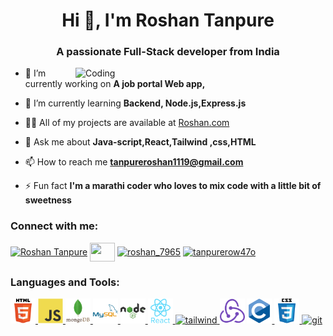 <h1 align="center">Hi 👋, I'm Roshan Tanpure</h1>
<h3 align="center">A passionate Full-Stack developer from India</h3>
<img align="right" alt="Coding" width="400" src="https://cdn.dribbble.com/users/1162077/screenshots/3848914/programmer.gif" >

- 🔭 I’m currently working on **A job portal Web app,**

- 🌱 I’m currently learning **Backend, Node.js,Express.js**

- 👨‍💻 All of my projects are available at [Roshan.com](https://drive.google.com/file/d/1D5MtSuueR_UNRb7P_5swhdcjwr6aqjGg/view?usp=drivesdk)

- 💬 Ask me about **Java-script,React,Tailwind ,css,HTML**

- 📫 How to reach me **tanpureroshan1119@gmail.com**

- ⚡ Fun fact **I'm a marathi coder who loves to mix code with a little bit of sweetness**

<h3 align="left">Connect with me:</h3>
<p align="left">
<a href="https://www.linkedin.com/in/roshan-tanpure-63b97b234/" target="blank"><img align="center" src="https://raw.githubusercontent.com/rahuldkjain/github-profile-readme-generator/master/src/images/icons/Social/linked-in-alt.svg" alt="Roshan Tanpure" height="30" width="40" /></a>
<a href="https://leetcode.com/u/Roshan_7965/" target="blank"><img align="center" src="https://cdn.jsdelivr.net/npm/simple-icons@3.1.0/icons/leetcode.svg" alt="" height="30" width="40" /></a>
<a href="https://www.codechef.com/users/roshan_7965" target="blank"><img align="center" src="https://cdn.jsdelivr.net/npm/simple-icons@3.1.0/icons/codechef.svg" alt="roshan_7965" height="30" width="40" /></a>
<a href="https://www.geeksforgeeks.org/user/tanpurerow47o/" target="blank"><img align="center" src="https://upload.wikimedia.org/wikipedia/commons/4/43/GeeksforGeeks.svg" alt="tanpurerow47o" height="30" width="40" /></a>
</p>

<h3 align="left">Languages and Tools:</h3>
<p align="left">   <a href="https://www.w3.org/html/" target="_blank" rel="noreferrer"> <img src="https://raw.githubusercontent.com/devicons/devicon/master/icons/html5/html5-original-wordmark.svg" alt="html5" width="40" height="40"/> </a> <a href="https://developer.mozilla.org/en-US/docs/Web/JavaScript" target="_blank" rel="noreferrer"> <img src="https://raw.githubusercontent.com/devicons/devicon/master/icons/javascript/javascript-original.svg" alt="javascript" width="40" height="40"/> </a> <a href="https://www.mongodb.com/" target="_blank" rel="noreferrer"> <img src="https://raw.githubusercontent.com/devicons/devicon/master/icons/mongodb/mongodb-original-wordmark.svg" alt="mongodb" width="40" height="40"/> </a> <a href="https://www.mysql.com/" target="_blank" rel="noreferrer"> <img src="https://raw.githubusercontent.com/devicons/devicon/master/icons/mysql/mysql-original-wordmark.svg" alt="mysql" width="40" height="40"/> </a> <a href="https://nodejs.org" target="_blank" rel="noreferrer"> <img src="https://raw.githubusercontent.com/devicons/devicon/master/icons/nodejs/nodejs-original-wordmark.svg" alt="nodejs" width="40" height="40"/> </a> <a href="https://reactjs.org/" target="_blank" rel="noreferrer"> <img src="https://raw.githubusercontent.com/devicons/devicon/master/icons/react/react-original-wordmark.svg" alt="react" width="40" height="40"/> </a> <a href="https://tailwindcss.com/" target="_blank" rel="noreferrer"> <img src="https://www.vectorlogo.zone/logos/tailwindcss/tailwindcss-icon.svg" alt="tailwind" width="40" height="40"/> </a> <img src="https://raw.githubusercontent.com/devicons/devicon/master/icons/redux/redux-original.svg" alt="redux" width="40" height="40"/> </a>  <a href="https://redux.js.org" target="_blank" rel="noreferrer"> <img src="https://raw.githubusercontent.com/devicons/devicon/master/icons/c/c-original.svg" alt="c" width="40" height="40"/> </a> <a href="https://www.w3schools.com/css/" target="_blank" rel="noreferrer"> <img src="https://raw.githubusercontent.com/devicons/devicon/master/icons/css3/css3-original-wordmark.svg" alt="css3" width="40" height="40"/> </a> <a href="https://git-scm.com/" target="_blank" rel="noreferrer"> <img src="https://www.vectorlogo.zone/logos/git-scm/git-scm-icon.svg" alt="git" width="40" height="40"/> </a> </p>




